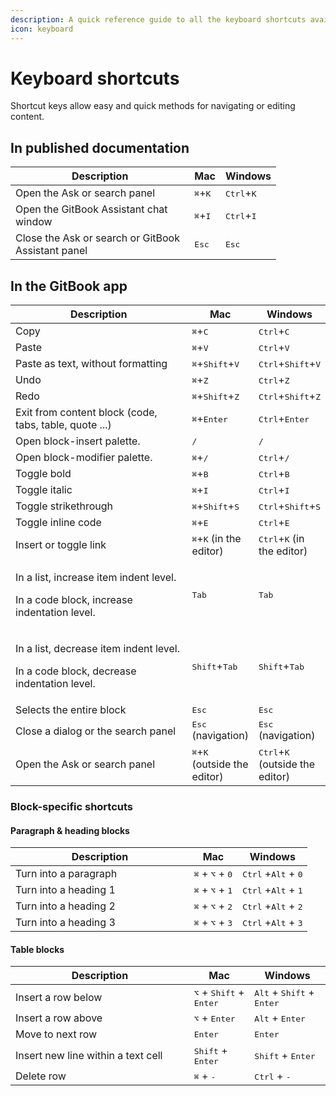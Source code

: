 ```yaml
---
description: A quick reference guide to all the keyboard shortcuts available in GitBook
icon: keyboard
---
```


# Keyboard shortcuts

Shortcut keys allow easy and quick methods for navigating or editing content.

## In published documentation

<table><thead><tr><th width="270.3294270833333">Description</th><th>Mac</th><th>Windows</th></tr></thead><tbody><tr><td>Open the Ask or search panel</td><td><kbd>⌘</kbd>+<kbd>K</kbd></td><td><kbd>Ctrl</kbd>+<kbd>K</kbd></td></tr><tr><td>Open the GitBook Assistant chat window</td><td><kbd>⌘</kbd>+<kbd>I</kbd></td><td><kbd>Ctrl</kbd>+<kbd>I</kbd></td></tr><tr><td>Close the Ask or search or GitBook Assistant panel</td><td><kbd>Esc</kbd></td><td><kbd>Esc</kbd></td></tr></tbody></table>



## In the GitBook app <a href="#editing" id="editing"></a>

<table><thead><tr><th width="270.1458333333333">Description</th><th>Mac</th><th>Windows</th></tr></thead><tbody><tr><td>Copy</td><td><kbd>⌘</kbd>+<kbd>C</kbd></td><td><kbd>Ctrl</kbd>+<kbd>C</kbd></td></tr><tr><td>Paste</td><td><kbd>⌘</kbd>+<kbd>V</kbd></td><td><kbd>Ctrl</kbd>+<kbd>V</kbd></td></tr><tr><td>Paste as text, without formatting</td><td><kbd>⌘</kbd>+<kbd>Shift</kbd>+<kbd>V</kbd></td><td><kbd>Ctrl</kbd>+<kbd>Shift</kbd>+<kbd>V</kbd></td></tr><tr><td>Undo</td><td><kbd>⌘</kbd>+<kbd>Z</kbd></td><td><kbd>Ctrl</kbd>+<kbd>Z</kbd></td></tr><tr><td>Redo</td><td><kbd>⌘</kbd>+<kbd>Shift</kbd>+<kbd>Z</kbd></td><td><kbd>Ctrl</kbd>+<kbd>Shift</kbd>+<kbd>Z</kbd></td></tr><tr><td>Exit from content block (code, tabs, table, quote ...)</td><td><kbd>⌘</kbd>+<kbd>Enter</kbd></td><td><kbd>Ctrl</kbd>+<kbd>Enter</kbd></td></tr><tr><td>Open block-insert palette.</td><td><kbd>/</kbd></td><td><kbd>/</kbd></td></tr><tr><td>Open block-modifier palette.</td><td><kbd>⌘</kbd>+<kbd>/</kbd></td><td><kbd>Ctrl</kbd>+<kbd>/</kbd></td></tr><tr><td>Toggle bold</td><td><kbd>⌘</kbd>+<kbd>B</kbd></td><td><kbd>Ctrl</kbd>+<kbd>B</kbd></td></tr><tr><td>Toggle italic</td><td><kbd>⌘</kbd>+<kbd>I</kbd></td><td><kbd>Ctrl</kbd>+<kbd>I</kbd></td></tr><tr><td>Toggle strikethrough</td><td><kbd>⌘</kbd>+<kbd>Shift</kbd>+<kbd>S</kbd></td><td><kbd>Ctrl</kbd>+<kbd>Shift</kbd>+<kbd>S</kbd></td></tr><tr><td>Toggle inline code</td><td><kbd>⌘</kbd>+<kbd>E</kbd></td><td><kbd>Ctrl</kbd>+<kbd>E</kbd></td></tr><tr><td>Insert or toggle link</td><td><kbd>⌘</kbd>+<kbd>K</kbd> (in the editor)</td><td><kbd>Ctrl</kbd>+<kbd>K</kbd> (in the editor)</td></tr><tr><td><p>In a list, increase item indent level.</p><p>In a code block, increase indentation level.</p></td><td><kbd>Tab</kbd></td><td><kbd>Tab</kbd></td></tr><tr><td><p>In a list, decrease item indent level.</p><p>In a code block, decrease indentation level.</p></td><td><kbd>Shift</kbd>+<kbd>Tab</kbd></td><td><kbd>Shift</kbd>+<kbd>Tab</kbd></td></tr><tr><td>Selects the entire block</td><td><kbd>Esc</kbd></td><td><kbd>Esc</kbd></td></tr><tr><td>Close a dialog or the search panel</td><td><kbd>Esc</kbd> (navigation)</td><td><kbd>Esc</kbd> (navigation)</td></tr><tr><td>Open the Ask or search panel</td><td><kbd>⌘</kbd>+<kbd>K</kbd> (outside the editor)</td><td><kbd>Ctrl</kbd>+<kbd>K</kbd> (outside the editor)</td></tr></tbody></table>

### Block-specific shortcuts

#### Paragraph & heading blocks

<table><thead><tr><th width="269.7669270833333">Description</th><th>Mac</th><th>Windows</th></tr></thead><tbody><tr><td>Turn into a paragraph</td><td><kbd>⌘</kbd> + <kbd>⌥</kbd> + <kbd>0</kbd></td><td><kbd>Ctrl</kbd> +<kbd>Alt</kbd> + <kbd>0</kbd> </td></tr><tr><td>Turn into a heading 1</td><td><kbd>⌘</kbd> + <kbd>⌥</kbd> + <kbd>1</kbd></td><td><kbd>Ctrl</kbd> +<kbd>Alt</kbd> + <kbd>1</kbd> </td></tr><tr><td>Turn into a heading 2</td><td><kbd>⌘</kbd> + <kbd>⌥</kbd> + <kbd>2</kbd></td><td><kbd>Ctrl</kbd> +<kbd>Alt</kbd> + <kbd>2</kbd> </td></tr><tr><td>Turn into a heading 3</td><td><kbd>⌘</kbd> + <kbd>⌥</kbd> + <kbd>3</kbd></td><td><kbd>Ctrl</kbd> +<kbd>Alt</kbd> + <kbd>3</kbd> </td></tr></tbody></table>

#### Table blocks

<table><thead><tr><th width="269.7669270833333">Description</th><th>Mac</th><th>Windows</th></tr></thead><tbody><tr><td>Insert a row below</td><td><kbd>⌥</kbd> + <kbd>Shift</kbd> + <kbd>Enter</kbd></td><td><kbd>Alt</kbd> + <kbd>Shift</kbd> + <kbd>Enter</kbd> </td></tr><tr><td>Insert a row above</td><td><kbd>⌥</kbd> + <kbd>Enter</kbd></td><td><kbd>Alt</kbd> + <kbd>Enter</kbd> </td></tr><tr><td>Move to next row</td><td><kbd>Enter</kbd></td><td><kbd>Enter</kbd></td></tr><tr><td>Insert new line within a text cell</td><td><kbd>Shift</kbd> + <kbd>Enter</kbd></td><td><kbd>Shift</kbd> + <kbd>Enter</kbd></td></tr><tr><td>Delete row</td><td><kbd>⌘</kbd> + <kbd>-</kbd> </td><td><kbd>Ctrl</kbd> + <kbd>-</kbd> </td></tr></tbody></table>
